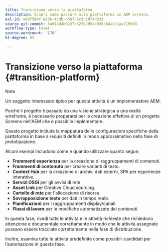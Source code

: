 ```yaml
---
title: Transizione verso la piattaforma
description: Scopri come passare alla piattaforma in AEM Screens.
exl-id: e69f504f-d20b-4cdb-b567-5c9c1df4d331
source-git-commit: 8a914d4b0237c327b7954c936c84a2c1aa719603
workflow-type: tm+mt
source-wordcount: '176'
ht-degree: 0%

---
```


# Transizione verso la piattaforma {#transition-platform}

>[!NOTE]
>
>Un soggetto interessato tipico per questa attività è un implementatore AEM.

Poiché il progetto è passato da una visione strategica a una realtà wireframe, è necessario prepararsi per la creazione effettiva di un progetto Screens nell&#39;AEM che è possibile implementare.

Questo progetto include la mappatura delle configurazioni specifiche della piattaforma in base a requisiti definiti in modo approssimativo nella fase di prototipazione.

Alcuni esempi includono come e quando utilizzare quanto segue:

* **Frammenti esperienza** per la creazione di raggruppamenti di contenuti.
* **Frammenti di contenuto** per creare varianti di testo.
* **Context Hub** per la creazione di archivi dati esterni, SPA per esperienze interattive.
* **Servizi OSGi** per gli avvisi di rete.
* **Asset Link** per Creative Cloud sourcing.
* **Cartelle di rete** per l&#39;allocazione di risorse.
* **Sovrapposizione testo** per dati in tempo reale.
* **Pianificazioni** per i raggruppamenti display/canali.
* **Flussi di lavoro** per le modifiche automatizzate dei contenuti.

In questa fase, rivedi tutte le attività e le attività richieste che richiedono attenzione e documentale correttamente in modo che le attività assegnate possano essere tracciate correttamente nella fase di distribuzione.

Inoltre, esamina tutte le attività predefinite come possibili candidati per l’automazione in questa fase.
